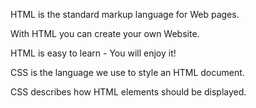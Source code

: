 HTML is the standard markup language for Web pages.

With HTML you can create your own Website.

HTML is easy to learn - You will enjoy it!

CSS is the language we use to style an HTML document.

CSS describes how HTML elements should be displayed.
